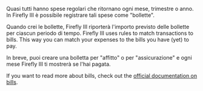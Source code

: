 Quasi tutti hanno spese regolari che ritornano ogni mese, trimestre o anno. In Firefly III è possibile registrare tali spese come "bollette".

Quando crei le bollette, Firefly III riporterà l'importo previsto delle bollette per ciascun periodo di tempo. Firefly III uses rules to match transactions to bills. This way you can match your expenses to the bills you have (yet) to pay.

In breve, puoi creare una bolletta per "affitto" o per "assicurazione" e ogni mese Firefly III ti mostrerà se l'hai pagata.

If you want to read more about bills, check out the [official documentation on bills](https://firefly-iii.readthedocs.io/en/latest/advanced/bills.html).